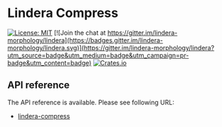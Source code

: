 # Lindera Compress

[![License: MIT](https://img.shields.io/badge/License-MIT-yellow.svg)](https://opensource.org/licenses/MIT) [![Join the chat at https://gitter.im/lindera-morphology/lindera](https://badges.gitter.im/lindera-morphology/lindera.svg)](https://gitter.im/lindera-morphology/lindera?utm_source=badge&utm_medium=badge&utm_campaign=pr-badge&utm_content=badge) [![Crates.io](https://img.shields.io/crates/v/lindera-compress.svg)](https://crates.io/crates/lindera-compress)

## API reference

The API reference is available. Please see following URL:

- [lindera-compress](https://docs.rs/lindera-compress)
